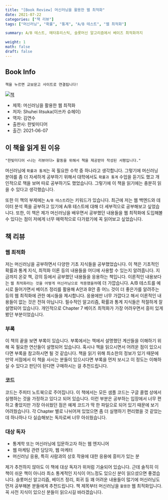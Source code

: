 ```yaml
---  
title: "[Book Review] 머신러닝을 활용한 웹 최적화"  
date: 2021-07-22
categories: ["책 리뷰"]  
tags: ["머신러닝", "확률", "통계", "A/B 테스트", "웹 최적화"]

summary: A/B 테스트, 메타휴리스틱, 슬롯머신 알고리즘에서 베이즈 최적화까지

weight: 1
math: false
draft: false
---  
```


## Book Info

`책을 누르면 교보문고 사이트로 연결됩니다!`

[![책](../assets/review/ml-with-web-optimization.jpg)](http://www.kyobobook.co.kr/product/detailViewKor.laf?ejkGb=KOR&mallGb=KOR&barcode=9791162244357&orderClick=LAG&Kc=)

- 제목: 머신러닝을 활용한 웹 최적화
- 저자: Shuhei Iitsuka(이쓰카 슈헤이)
- 역자: 김연수
- 출판사: 한빛미디어
- 출간: 2021-06-07

## 이 책을 읽게 된 이유

    "한빛미디어 <나는 리뷰어다> 활동을 위해서 책을 제공받아 작성된 서평입니다."

머신러닝에 `확률과 통계`는 꼭 필요한 수학 중 하나라고 생각합니다. 그렇기에 머신러닝 분야를 좀 더 자세하게 공부하기 위해서 대학에서도 `확률과 통계` 수업을 듣기도 했고 개인적으로 책을 보며 따로 공부하기도 했었습니다. 그렇기에 이 책을 읽기에는 충분히 읽을 수 있다고 생각했습니다.

또한 이 책의 부제에는 `A/B 테스트`라는 키워드가 있습니다. 최근에 저는 웹 백엔드와 데이터 분석 쪽을 공부하고 있기에 A/B 테스트에 대해 더 세부적으로 공부해보고 싶었습니다. 또한, 이 책은 제가 머신러닝을 배우면서 공부했던 내용들을 웹 최적화에 도입해볼 수 있다는 점이 저에게 너무 매력적으로 다가왔기에 꼭 읽어보고 싶었습니다.

## 책 리뷰

### 웹 최적화

저는 머신러닝을 공부하면서 다양한 기초 지식들을 공부했었습니다. 이 책은 기초적인 확률과 통계 지식, 최적화 이론 등의 내용들을 어디에 사용할 수 있는지 알려줍니다. 지금까지 온갖 책, 강의 등에서 공부했던 내용들을 응용하는 책입니다. 이론적인 내용보다는 `웹 최적화라는 것을 어떻게 머신러닝으로 적용했을까`에 더 가깝습니다. A/B 테스트를 예시로 들어가면서 베이즈 정리를 활용해 A안과 B안 중 어느 것이 더 좋은가를 알려주는 등의 웹 최적화에 관한 예시들을 제시합니다. 응용에만 너무 가깝다고 해서 이론적인 내용들이 없는 것은 전혀 아닙니다. 필수적인 알고리즘, 확률과 통계 지식들은 적절하게 잘 설명되어 있습니다. 개인적으로 Chapter 7 베이즈 최적화가 가장 어려우면서 흥미 있게 봤던 부분이었습니다. 

### 부록

이 책의 끝을 보면 부록이 있습니다. 부록에서는 책에서 설명했던 계산들을 이해하기 위해 꼭 필요한 연산들이 설명되어 있습니다. 혹시나 책을 읽으시면서 어려운 점이 있으시다면 부록을 참고하시면 될 것 같습니다. 책을 읽기 위해 최소한의 정보가 있기 때문에 만약 서점에서 이 책을 사시는 분들이 있으시다면 부록을 먼저 보시고 이 정도는 이해하실 수 있다고 판단이 된다면 구매하시는 걸 추천드립니다.

### 코드

코드는 주피터 노트북으로 주어집니다. 이 책에서는 모든 샘플 코드는 구글 콜랩 상에서 실행하는 것을 가정하고 있다고 되어 있습니다. 이런 부분은 공부하는 입장에서 너무 편하고 좋았지만 가장 아쉬웠던 점은 예제 코드가 딱 한 파일으로 되어 있기 때문에 보기 어려웠습니다. 각 Chapter 별로 나뉘어져 있었으면 좀 더 실행하기 편리했을 것 같았는데 하나하나 다 실습해보는 독자로써 너무 아쉬웠습니다.

### 대상 독자

- 통계학 또는 머신러닝에 입문하고자 하는 웹 엔지니어
- 웹 마케팅 관련 담당자, 웹 마케터
- 머신러닝 응용, 특히 사람과의 상호 작용에 대한 응용에 흥미가 있는 분

제가 추천하지 않아도 이 책에 대상 독자가 위처럼 기술되어 있습니다. 근데 솔직히 이 책이 쉬운 책이 아니라 최소 통계적인 지식이 어느정도 있으신 분이 읽으셨으면 좋겠습니다. 슬롯머신 알고리즘, 베이즈 정리, 회귀 등 꽤 어려운 내용들이 많기에 머신러닝도 먼저 공부해본 분들에게 추천드립니다. 책 제목부터 머신러닝을 `활용한` 웹 최적화입니다. 꼭 사전 지식이 있으신 분들이 읽으시길 바라겠습니다.
